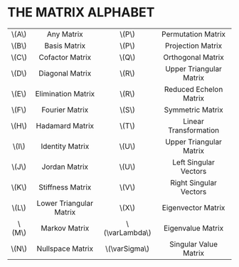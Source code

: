 # THE MATRIX ALPHABET

|  |  |  |  |
| :------: | :---------: | :------: | :---------: |
| \\(A\\) | Any Matrix | \\(P\\) | Permutation Matrix |
| \\(B\\) | Basis Matrix | \\(P\\) | Projection Matrix |
| \\(C\\) | Cofactor Matrix | \\(Q\\) | Orthogonal Matrix |
| \\(D\\) | Diagonal Matrix | \\(R\\) | Upper Triangular Matrix |
| \\(E\\) | Elimination Matrix | \\(R\\) | Reduced Echelon Matrix |
| \\(F\\) | Fourier Matrix | \\(S\\) | Symmetric Matrix |
| \\(H\\) | Hadamard Matrix | \\(T\\) | Linear Transformation |
| \\(I\\) | Identity Matrix | \\(U\\) | Upper Triangular Matrix |
| \\(J\\) | Jordan Matrix | \\(U\\) | Left Singular Vectors |
| \\(K\\) | Stiffness Matrix | \\(V\\) | Right Singular Vectors |
| \\(L\\) | Lower Triangular Matrix | \\(X\\) | Eigenvector Matrix |
| \\(M\\) | Markov Matrix | \\(\varLambda\\) | Eigenvalue Matrix |
| \\(N\\) | Nullspace Matrix | \\(\varSigma\\) | Singular Value Matrix |

